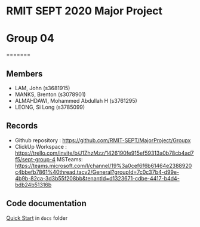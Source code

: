 # RMIT SEPT 2020 Major Project


# Group 04
=======


## Members
* LAM, John (s3681915)
* MANKS, Brenton (s3078901)
* ALMAHDAWI, Mohammed Abdullah H (s3761295)
* LEONG, Si Long (s3785099)

## Records

* Github repository : https://github.com/RMIT-SEPT/MajorProject/Groupx
* ClickUp Workspace : https://trello.com/invite/b/J1ZhzMzz/1426190fe915ef59313a0b78cb4ad7f5/sept-group-4
MSTeams: https://teams.microsoft.com/l/channel/19%3a0cef6f6b61464e2388920c4bbefb7861%40thread.tacv2/General?groupId=7c0c37b4-d99e-4b9b-82ca-3d3b55f208bb&tenantId=d1323671-cdbe-4417-b4d4-bdb24b51316b



## Code documentation

[Quick Start](/docs/README.md) in `docs` folder

